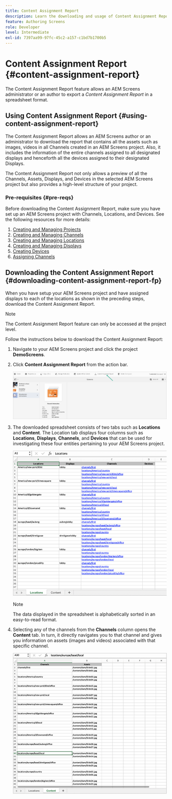 ```yaml
---
title: Content Assignment Report
description: Learn the downloading and usage of Content Assignment Report as it relates to AEM Screens.
feature: Authoring Screens
role: Developer
level: Intermediate
exl-id: 7397aa99-97fc-45c2-a157-c1bd7b1700b5
---
```

# Content Assignment Report {#content-assignment-report}

The Content Assignment Report feature allows an AEM Screens administrator or an author to export a *Content Assignment Report* in a spreadsheet format.

## Using Content Assignment Report {#using-content-assignment-report}

The Content Assignment Report allows an AEM Screens author or an administrator to download the report that contains all the assets such as images, videos in all Channels created in an AEM Screens project. Also, it includes the information of the entire channels assigned to all designated displays and henceforth all the devices assigned to their designated Displays.

The Content Assignment Report not only allows a preview of all the Channels, Assets, Displays, and Devices in the selected AEM Screens project but also provides a high-level structure of your project.


### Pre-requisites {#pre-reqs}

Before downloading the Content Assignment Report, make sure you have set up an AEM Screens project with Channels, Locations, and Devices.
See the following resources for more details:

1. [Creating and Managing Projects](/help/user-guide/creating-a-screens-project.md)
1. [Creating and Managing Channels](/help/user-guide/managing-channels.md)
1. [Creating and Managing Locations](/help/user-guide/managing-locations.md)
1. [Creating and Managing Displays](/help/user-guide/managing-displays.md)
1. [Creating Devices](/help/user-guide/managing-devices.md)
1. [Assigning Channels](/help/user-guide/channel-assignment-latest-fp.md)


## Downloading the Content Assignment Report {#downloading-content-assignment-report-fp}

When you have setup your AEM Screens project and have assigned displays to each of the locations as shown in the preceding steps, download the Content Assignment Report.

>[!NOTE]
>The Content Assignment Report feature can only be accessed at the project level.

Follow the instructions below to download the Content Assignment Report:

1. Navigate to your AEM Screens project and click the project **DemoScreens**.

1. Click **Content Assignment Report** from the action bar.

   ![image](/help/user-guide/assets/content-assignment-report/can-download.png)

1. The downloaded spreadsheet consists of two tabs such as **Locations** and **Content**. The Location tab displays four columns such as **Locations**, **Displays**, **Channels**, and **Devices** that can be used for investigating these four entities pertaining to your AEM Screens project.

   ![image](/help/user-guide/assets/content-assignment-report/report-sheet1.png)

   >[!NOTE]
   >The data displayed in the spreadsheet is alphabetically sorted in an easy-to-read format.

1. Selecting any of the channels from the **Channels** column opens the **Content** tab. In turn, it directly navigates you to that channel and gives you information on assets (images and videos) associated with that specific channel.

   ![image](/help/user-guide/assets/content-assignment-report/report-sheet2.png)
